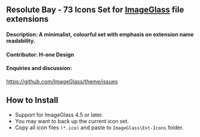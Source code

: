 ## Resolute Bay - 73 Icons Set for [ImageGlass](https://imageglass.org) file extensions

#### Description: A minimalist, colourful set with emphasis on extension name readability.

#### Contributor: H-one Design

#### Enquiries and discussion:
https://github.com/ImageGlass/theme/issues

## How to Install
- Support for ImageGlass 4.5 or later.
- You may want to back up the current icon set.
- Copy all icon files `(*.ico)` and paste to `ImageGlass\Ext-Icons` folder.